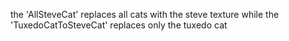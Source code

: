 the 'AllSteveCat' replaces all cats with the steve texture while the 'TuxedoCatToSteveCat' replaces only the tuxedo cat
